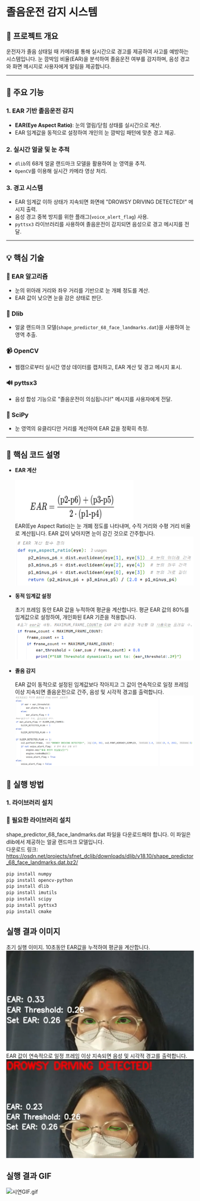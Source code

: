 # 졸음운전 감지 시스템  

## 📌 프로젝트 개요
운전자가 졸음 상태일 때 카메라를 통해 실시간으로 경고를 제공하여 사고를 예방하는 시스템입니다. 눈 깜박임 비율(EAR)을 분석하여 졸음운전 여부를 감지하며, 음성 경고와 화면 메시지로 사용자에게 알림을 제공합니다.

---


  
 
 


## 🎯 주요 기능

### **1. EAR 기반 졸음운전 감지**
- **EAR(Eye Aspect Ratio)**: 눈의 열림/닫힘 상태를 실시간으로 계산.
- EAR 임계값을 동적으로 설정하여 개인의 눈 깜박임 패턴에 맞춘 경고 제공.

### **2. 실시간 얼굴 및 눈 추적**
- `dlib`의 68개 얼굴 랜드마크 모델을 활용하여 눈 영역을 추적.
- `OpenCV`를 이용해 실시간 카메라 영상 처리.


### **3. 경고 시스템**
- EAR 임계값 이하 상태가 지속되면 화면에 "DROWSY DRIVING DETECTED!" 메시지 출력.
- 음성 경고 중복 방지를 위한 플래그(`voice_alert_flag`) 사용.
- `pyttsx3` 라이브러리를 사용하여 졸음운전이 감지되면 음성으로 경고 메시지를 전달.


---

## 💡 핵심 기술

### **🌟 EAR 알고리즘**

- 눈의 위아래 거리와 좌우 거리를 기반으로 눈 개폐 정도를 계산.
- EAR 값이 낮으면 눈을 감은 상태로 판단.

### **🎯 Dlib**
- 얼굴 랜드마크 모델(`shape_predictor_68_face_landmarks.dat`)을 사용하여 눈 영역 추출.

### **📹 OpenCV**
- 웹캠으로부터 실시간 영상 데이터를 캡처하고, EAR 계산 및 경고 메시지 표시.

### **🔊 pyttsx3**
- 음성 합성 기능으로 "졸음운전이 의심됩니다!" 메시지를 사용자에게 전달.

### **📏 SciPy**
- 눈 영역의 유클리디안 거리를 계산하여 EAR 값을 정확히 측정.

---

## 🔑 핵심 코드 설명
- **EAR 계산** </br></br>
![img_3.png](img_3.png)</br>
EAR(Eye Aspect Ratio)는 눈 개폐 정도를 나타내며, 수직 거리와 수평 거리 비율로 계산됩니다.
EAR 값이 낮아지면 눈이 감긴 것으로 간주합니다.
![img.png](img.png)


- **동적 임계값 설정**</br></br>
초기 프레임 동안 EAR 값을 누적하여 평균을 계산합니다.
평균 EAR 값의 80%를 임계값으로 설정하여, 개인화된 EAR 기준을 적용합니다.
![img_1.png](img_1.png)

- **졸음 감지**</br></br>
EAR 값이 동적으로 설정된 임계값보다 작아지고 그 값이 연속적으로 일정 프레임 이상 지속되면 졸음운전으로 간주, 
음성 및 시각적 경고를 출력합니다.
![img_2.png](img_2.png)

## 📍 실행 방법

### **1. 라이브러리 설치**

### 📍 **필요한 라이브러리 설치**

shape_predictor_68_face_landmarks.dat 파일을 다운로드해야 합니다. 이 파일은 dlib에서 제공하는 얼굴 랜드마크 모델입니다.
<br>
다운로드 링크: https://osdn.net/projects/sfnet_dclib/downloads/dlib/v18.10/shape_predictor_68_face_landmarks.dat.bz2/

```bash
pip install numpy
pip install opencv-python
pip install dlib
pip install imutils
pip install scipy
pip install pyttsx3
pip install cmake
```
## 실행 결과 이미지
초기 실행 이미지. 10초동안 EAR값을 누적하여 평균을 계산합니다.
![open_eye.png](open_eye.png)<br>
EAR 값이 연속적으로 일정 프레임 이상 지속되면 음성 및 시각적 경고를 출력합니다.
![sleep_detect.png](sleep_detect.png)
## 실행 결과 GIF
![시연GIF.gif](%EC%8B%9C%EC%97%B0GIF.gif)
 


